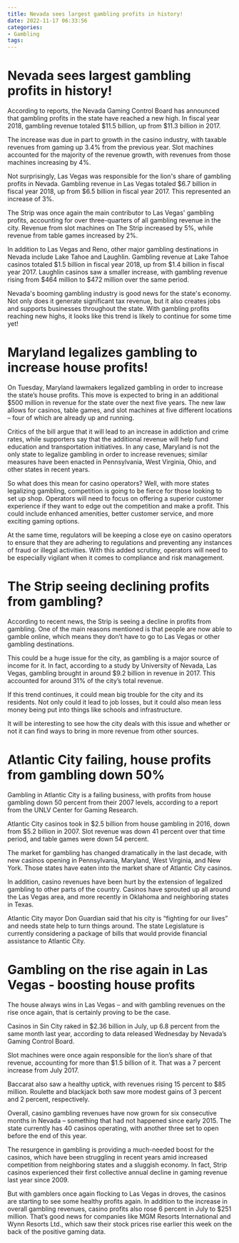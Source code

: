 ```yaml
---
title: Nevada sees largest gambling profits in history!
date: 2022-11-17 06:33:56
categories:
- Gambling
tags:
---
```



#  Nevada sees largest gambling profits in history!

According to reports, the Nevada Gaming Control Board has announced that gambling profits in the state have reached a new high. In fiscal year 2018, gambling revenue totaled $11.5 billion, up from $11.3 billion in 2017.

The increase was due in part to growth in the casino industry, with taxable revenues from gaming up 3.4% from the previous year. Slot machines accounted for the majority of the revenue growth, with revenues from those machines increasing by 4%.

Not surprisingly, Las Vegas was responsible for the lion's share of gambling profits in Nevada. Gambling revenue in Las Vegas totaled $6.7 billion in fiscal year 2018, up from $6.5 billion in fiscal year 2017. This represented an increase of 3%.

The Strip was once again the main contributor to Las Vegas' gambling profits, accounting for over three-quarters of all gambling revenue in the city. Revenue from slot machines on The Strip increased by 5%, while revenue from table games increased by 2%.

In addition to Las Vegas and Reno, other major gambling destinations in Nevada include Lake Tahoe and Laughlin. Gambling revenue at Lake Tahoe casinos totaled $1.5 billion in fiscal year 2018, up from $1.4 billion in fiscal year 2017. Laughlin casinos saw a smaller increase, with gambling revenue rising from $464 million to $472 million over the same period.

Nevada's booming gambling industry is good news for the state's economy. Not only does it generate significant tax revenue, but it also creates jobs and supports businesses throughout the state. With gambling profits reaching new highs, it looks like this trend is likely to continue for some time yet!

#  Maryland legalizes gambling to increase house profits!

On Tuesday, Maryland lawmakers legalized gambling in order to increase the state’s house profits. This move is expected to bring in an additional $500 million in revenue for the state over the next five years. The new law allows for casinos, table games, and slot machines at five different locations – four of which are already up and running.

Critics of the bill argue that it will lead to an increase in addiction and crime rates, while supporters say that the additional revenue will help fund education and transportation initiatives. In any case, Maryland is not the only state to legalize gambling in order to increase revenues; similar measures have been enacted in Pennsylvania, West Virginia, Ohio, and other states in recent years.

So what does this mean for casino operators? Well, with more states legalizing gambling, competition is going to be fierce for those looking to set up shop. Operators will need to focus on offering a superior customer experience if they want to edge out the competition and make a profit. This could include enhanced amenities, better customer service, and more exciting gaming options.

At the same time, regulators will be keeping a close eye on casino operators to ensure that they are adhering to regulations and preventing any instances of fraud or illegal activities. With this added scrutiny, operators will need to be especially vigilant when it comes to compliance and risk management.

#  The Strip seeing declining profits from gambling?

According to recent news, the Strip is seeing a decline in profits from gambling. One of the main reasons mentioned is that people are now able to gamble online, which means they don’t have to go to Las Vegas or other gambling destinations.

This could be a huge issue for the city, as gambling is a major source of income for it. In fact, according to a study by University of Nevada, Las Vegas, gambling brought in around $9.2 billion in revenue in 2017. This accounted for around 31% of the city’s total revenue.

If this trend continues, it could mean big trouble for the city and its residents. Not only could it lead to job losses, but it could also mean less money being put into things like schools and infrastructure.

It will be interesting to see how the city deals with this issue and whether or not it can find ways to bring in more revenue from other sources.

#  Atlantic City failing, house profits from gambling down 50%

Gambling in Atlantic City is a failing business, with profits from house gambling down 50 percent from their 2007 levels, according to a report from the UNLV Center for Gaming Research.

Atlantic City casinos took in $2.5 billion from house gambling in 2016, down from $5.2 billion in 2007. Slot revenue was down 41 percent over that time period, and table games were down 54 percent.

The market for gambling has changed dramatically in the last decade, with new casinos opening in Pennsylvania, Maryland, West Virginia, and New York. Those states have eaten into the market share of Atlantic City casinos.

In addition, casino revenues have been hurt by the extension of legalized gambling to other parts of the country. Casinos have sprouted up all around the Las Vegas area, and more recently in Oklahoma and neighboring states in Texas.

Atlantic City mayor Don Guardian said that his city is “fighting for our lives” and needs state help to turn things around. The state Legislature is currently considering a package of bills that would provide financial assistance to Atlantic City.

#  Gambling on the rise again in Las Vegas - boosting house profits

The house always wins in Las Vegas – and with gambling revenues on the rise once again, that is certainly proving to be the case.

Casinos in Sin City raked in $2.36 billion in July, up 6.8 percent from the same month last year, according to data released Wednesday by Nevada’s Gaming Control Board.

Slot machines were once again responsible for the lion’s share of that revenue, accounting for more than $1.5 billion of it. That was a 7 percent increase from July 2017.

Baccarat also saw a healthy uptick, with revenues rising 15 percent to $85 million. Roulette and blackjack both saw more modest gains of 3 percent and 2 percent, respectively.

Overall, casino gambling revenues have now grown for six consecutive months in Nevada – something that had not happened since early 2015. The state currently has 40 casinos operating, with another three set to open before the end of this year.

The resurgence in gambling is providing a much-needed boost for the casinos, which have been struggling in recent years amid increased competition from neighboring states and a sluggish economy. In fact, Strip casinos experienced their first collective annual decline in gaming revenue last year since 2009.

But with gamblers once again flocking to Las Vegas in droves, the casinos are starting to see some healthy profits again. In addition to the increase in overall gambling revenues, casino profits also rose 6 percent in July to $251 million. That’s good news for companies like MGM Resorts International and Wynn Resorts Ltd., which saw their stock prices rise earlier this week on the back of the positive gaming data.